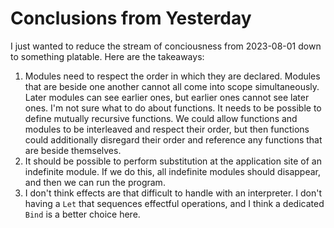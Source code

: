 # Conclusions from Yesterday

I just wanted to reduce the stream of conciousness from 2023-08-01 down
to something platable. Here are the takeaways:

1. Modules need to respect the order in which they are declared. Modules
   that are beside one another cannot all come into scope simultaneously.
   Later modules can see earlier ones, but earlier ones cannot see later
   ones. I'm not sure what to do about functions. It needs to be possible
   to define mutually recursive functions. We could allow functions and
   modules to be interleaved and respect their order, but then functions
   could additionally disregard their order and reference any functions
   that are beside themselves.
2. It should be possible to perform substitution at the application site
   of an indefinite module. If we do this, all indefinite modules should
   disappear, and then we can run the program.
3. I don't think effects are that difficult to handle with an interpreter.
   I don't having a `Let` that sequences effectful operations, and I
   think a dedicated `Bind` is a better choice here.
